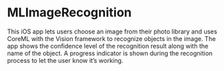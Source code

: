 # MLImageRecognition
This iOS app lets users choose an image from their photo library and uses CoreML with the Vision framework to recognize objects in the image. The app shows the confidence level of the recognition result along with the name of the object. A progress indicator is shown during the recognition process to let the user know it’s working.
